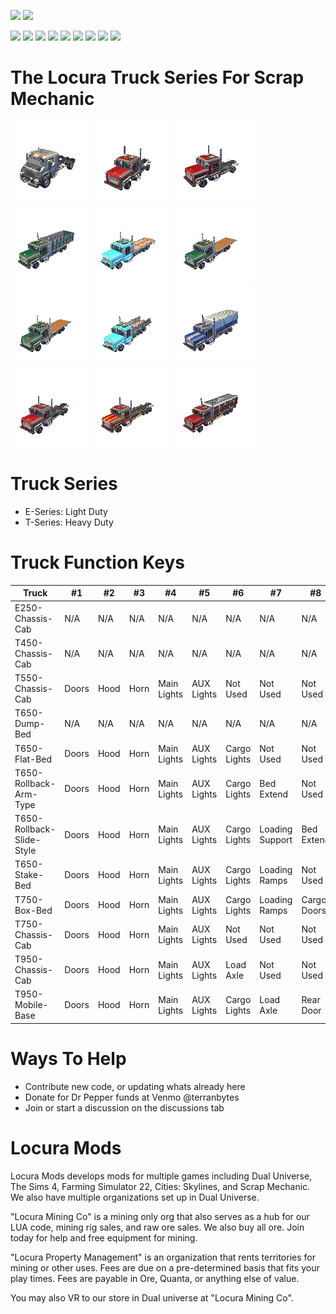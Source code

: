 [![](https://img.shields.io/badge/SC-0.6.5-green?style=for-the-badge&logo=steam)](https://store.steampowered.com/app/387990/Scrap_Mechanic/)
[![](https://img.shields.io/badge/Maintained-YES-green?style=for-the-badge)](#)

[![](https://img.shields.io/github/issues/locuradu/SM-Locura-Truck-Series?style=flat-square&label=ISSUES)](#)
[![](https://img.shields.io/github/issues-closed/locuradu/SM-Locura-Truck-Series?style=flat-square&label=ISSUES)](#)
[![](https://img.shields.io/github/watchers/locuradu/SM-Locura-Truck-Series?style=flat-square&label=WATCHERS)](#)
[![](https://img.shields.io/github/stars/locuradu/SM-Locura-Truck-Series?style=flat-square&label=STARS)](#)
[![](https://img.shields.io/github/forks/locuradu/SM-Locura-Truck-Series?style=flat-square&label=FORKS)](#)
[![](https://img.shields.io/github/commit-activity/m/locuradu/SM-Locura-Truck-Series?style=flat-square&label=COMMIT%20ACTIVITY)](#)
[![](https://img.shields.io/github/discussions/locuradu/SM-Locura-Truck-Series?label=DISCUSSIONS&style=flat-square)](#)
[![](https://img.shields.io/github/last-commit/locuradu/SM-Locura-Truck-Series?label=LAST%20COMMIT&style=flat-square)](#)
[![](https://img.shields.io/github/contributors/locuradu/SM-Locura-Truck-Series?label=CONTRIBUTORS&style=flat-square)](#)

# The Locura Truck Series For Scrap Mechanic
[![](SM-Locura-E250-Chassis-Cab/icon.png?raw=true)](#)
[![](SM-Locura-T450-Chassis-Cab/icon.png?raw=true)](#)
[![](SM-Locura-T550-Chassis-Cab/icon.png?raw=true)](#)
[![](SM-Locura-T650-Dump-Bed/icon.png?raw=true)](#)
[![](SM-Locura-T650-Flat-Bed/icon.png?raw=true)](#)
[![](SM-Locura-T650-Rollback-Arm-Type/icon.png?raw=true)](#)
[![](SM-Locura-T650-Rollback-Slide-Style/icon.png?raw=true)](#)
[![](SM-Locura-T650-Stake-Bed/icon.png?raw=true)](#)
[![](SM-Locura-T750-Box-Bed/icon.png?raw=true)](#)
[![](SM-Locura-T750-Chassis-Cab/icon.png?raw=true)](#)
[![](SM-Locura-T950-Chassis-Cab/icon.png?raw=true)](#)
[![](SM-Locura-T950-Mobile-Base/icon.png?raw=true)](#)

# Truck Series
- E-Series: Light Duty
- T-Series: Heavy Duty

# Truck Function Keys
 | Truck  | #1 | #2 | #3 | #4 | #5 | #6 | #7 | #8 | #9 | #0 |
 | ---- | ---- | ---- | ---- | ---- | ---- | ---- | ---- | ---- | ---- | ---- |
 | E250-Chassis-Cab | N/A | N/A | N/A | N/A | N/A | N/A | N/A | N/A | N/A | N/A |
 | T450-Chassis-Cab | N/A | N/A | N/A | N/A | N/A | N/A | N/A | N/A | N/A | N/A |
 | T550-Chassis-Cab | Doors | Hood | Horn | Main Lights | AUX Lights | Not Used | Not Used | Not Used | Not Used | Not Used |
 | T650-Dump-Bed | N/A | N/A | N/A | N/A | N/A | N/A | N/A | N/A | N/A | N/A |
 | T650-Flat-Bed | Doors | Hood | Horn | Main Lights | AUX Lights | Cargo Lights | Not Used | Not Used | Not Used | Not Used |
 | T650-Rollback-Arm-Type | Doors | Hood | Horn | Main Lights | AUX Lights | Cargo Lights | Bed Extend | Not Used | Not Used | Not Used |
 | T650-Rollback-Slide-Style | Doors | Hood | Horn | Main Lights | AUX Lights | Cargo Lights | Loading Support | Bed Extend | Not Used | Not Used |
 | T650-Stake-Bed | Doors | Hood | Horn | Main Lights | AUX Lights | Cargo Lights | Loading Ramps | Not Used | Not Used | Not Used |
 | T750-Box-Bed | Doors | Hood | Horn | Main Lights | AUX Lights | Cargo Lights | Loading Ramps | Cargo Doors | Not Used | Not Used |
 | T750-Chassis-Cab | Doors | Hood | Horn | Main Lights | AUX Lights | Not Used | Not Used | Not Used | Not Used | Not Used |
 | T950-Chassis-Cab | Doors | Hood | Horn | Main Lights | AUX Lights | Load Axle | Not Used | Not Used | Not Used | Not Used |
 | T950-Mobile-Base | Doors | Hood | Horn | Main Lights | AUX Lights | Cargo Lights | Load Axle | Rear Door | Not Used | Not Used |


# Ways To Help
- Contribute new code, or updating whats already here
- Donate for Dr Pepper funds at Venmo @terranbytes
- Join or start a discussion on the discussions tab

# Locura Mods
Locura Mods develops mods for multiple games including Dual Universe, The Sims 4, Farming Simulator 22, Cities: Skylines, and Scrap Mechanic. We also have multiple organizations set up in Dual Universe.

"Locura Mining Co" is a mining only org that also serves as a hub for our LUA code, mining rig sales, and raw ore sales. We also buy all ore. Join today for help and free equipment for mining.

"Locura Property Management" is an organization that rents territories for mining or other uses. Fees are due on a pre-determined basis that fits your play times. Fees are payable in Ore, Quanta, or anything else of value.

You may also VR to our store in Dual universe at "Locura Mining Co".  
